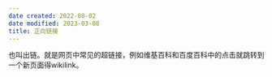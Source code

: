 ```yaml
---
date created: 2022-08-02
date modified: 2023-03-08
title: 正向链接
---
```


也叫出链。就是网页中常见的超链接，例如维基百科和百度百科中的点击就跳转到一个新页面得wikilink。
